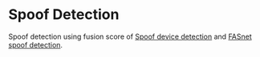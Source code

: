 # Spoof Detection

Spoof detection using fusion score of [Spoof device detection](https://github.com/AppliedRecognition/Spoof-Device-Detection-Ver-ID-3-Apple) and [FASnet spoof detection](https://github.com/AppliedRecognition/Spoof-Detection-Fasnet-Apple).
